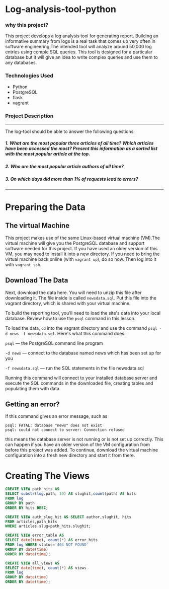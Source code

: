 # Log-analysis-tool-python
### why this project?
This project develops a log analysis tool for generating report. Building an informative summary from logs is a real task that comes up very often in software engineering.The intended tool will analyze around 50,000 log entries using comple SQL queries. This tool is designed for a particular database but it will give an idea to write complex queries and use them to any databases.
### Technologies Used
* Python
* PostgreSQL
* flask
* vagrant
### Project Description
---
The log-tool should be able to answer the following questions:
##### 1. What are the most popular three articles of all time? Which articles have been accessed the most? Present this information as a sorted list with the most popular article at the top.
##### 2. Who are the most popular article authors of all time?
##### 3. On which days did more than 1% of requests lead to errors?
---
# Preparing the Data
## The virtual Machine
This project makes use of the same Linux-based virtual machine (VM).The virtual machine will give you the PostgreSQL database and support software needed for this project. If you have used an older version of this VM, you may need to install it into a new directory.
If you need to bring the virtual machine back online (with `vagrant up`), do so now. Then log into it with `vagrant ssh`.
## Download The Data
Next, download the data here. You will need to unzip this file after downloading it. The file inside is called `newsdata.sql`. Put this file into the vagrant directory, which is shared with your virtual machine.

To build the reporting tool, you'll need to load the site's data into your local database. Review how to use the `psql` command in this lesson.

To load the data, `cd` into the vagrant directory and use the command `psql -d news -f newsdata.sql`.
Here's what this command does:

`psql` — the PostgreSQL command line program

`-d news` — connect to the database named news which has been set up for you

`-f newsdata.sql` — run the SQL statements in the file newsdata.sql

Running this command will connect to your installed database server and execute the SQL commands in the downloaded file, creating tables and populating them with data.
## Getting an error?

If this command gives an error message, such as 
``` postgreSQL
psql: FATAL: database "news" does not exist
psql: could not connect to server: Connection refused
```
this means the database server is not running or is not set up correctly. This can happen if you have an older version of the VM configuration from before this project was added. To continue, download the virtual machine configuration into a fresh new directory and start it from there.
# Creating The Views
``` sql
CREATE VIEW path_hits AS 
SELECT substr(log.path, 10) AS slughit,count(path) AS hits 
FROM log
GROUP BY path 
ORDER BY hits DESC; 
```
```sql
CREATE VIEW auth_slug_hit AS SELECT author,slughit, hits
FROM articles,path_hits 
WHERE articles.slug=path_hits.slughit;
```
```sql
CREATE VIEW error_table AS 
SELECT date(time), count(*) AS error_hits 
FROM log WHERE status='404 NOT FOUND' 
GROUP BY date(time) 
ORDER BY date(time);
```
```sql
CREATE VIEW all_views AS 
SELECT date(time), count(*) AS views 
FROM log 
GROUP BY date(time) 
ORDER BY date(time);
```
